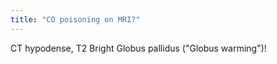 ```yaml
---
title: "CO poisoning on MRI?"
---
```

CT hypodense, T2 Bright Globus pallidus (&quot;Globus warming&quot;)!

